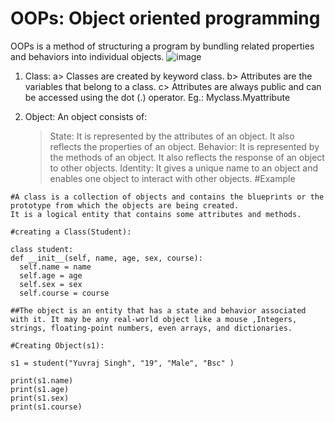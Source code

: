 # OOPs: Object oriented programming
OOPs is a method of structuring a program by bundling related properties and behaviors into individual objects.
![image](https://media.geeksforgeeks.org/wp-content/uploads/20230818181616/Types-of-OOPS-2.gif)
1. Class:
  a> Classes are created by keyword class.
  b> Attributes are the variables that belong to a class.
  c> Attributes are always public and can be accessed using the dot (.) operator. Eg.: Myclass.Myattribute

2. Object:
   An object consists of:
    > State: It is represented by the attributes of an object. It also reflects the properties of an object.
    > Behavior: It is represented by the methods of an object. It also reflects the response of an object to other objects.
    > Identity: It gives a unique name to an object and enables one object to interact with other objects.
#Example
  ```  
#A class is a collection of objects and contains the blueprints or the prototype from which the objects are being created.
 It is a logical entity that contains some attributes and methods. 

#creating a Class(Student):

class student:
  def __init__(self, name, age, sex, course):
    self.name = name
    self.age = age
    self.sex = sex
    self.course = course

##The object is an entity that has a state and behavior associated with it. It may be any real-world object like a mouse ,Integers, strings, floating-point numbers, even arrays, and dictionaries.

#Creating Object(s1):

s1 = student("Yuvraj Singh", "19", "Male", "Bsc" )

print(s1.name)
print(s1.age)
print(s1.sex)
print(s1.course)
```
